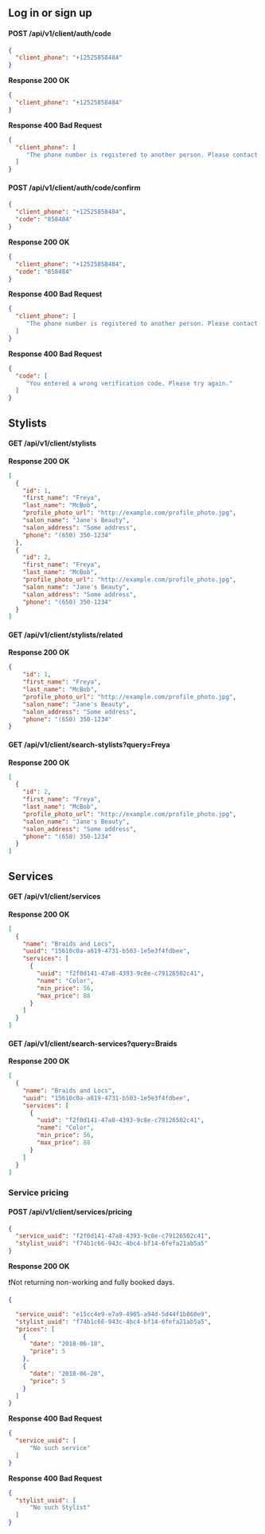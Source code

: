 ## Log in or sign up

#### POST /api/v1/client/auth/code

```json
{
  "client_phone": "+12525858484"
}
```

**Response 200 OK**

```json
{
  "client_phone": "+12525858484"
}
```

**Response 400 Bad Request**

```json
{
  "client_phone": [
     "The phone number is registered to another person. Please contact us if you have any questions"
  ]
}
```

#### POST /api/v1/client/auth/code/confirm

```json
{
  "client_phone": "+12525858484",
  "code": "858484"
}
```

**Response 200 OK**

```json
{
  "client_phone": "+12525858484",
  "code": "858484"
}
```

**Response 400 Bad Request**

```json
{
  "client_phone": [
     "The phone number is registered to another person. Please contact us if you have any questions"
  ]
}
```

**Response 400 Bad Request**

```json
{
  "code": [
     "You entered a wrong verification code. Please try again."
  ]
}
```

## Stylists

#### GET /api/v1/client/stylists

**Response 200 OK**

```json
[
  {
    "id": 1,
    "first_name": "Freya",
    "last_name": "McBob",
    "profile_photo_url": "http://example.com/profile_photo.jpg",
    "salon_name": "Jane's Beauty",
    "salon_address": "Some address",
    "phone": "(650) 350-1234"
  },
  {
    "id": 2,
    "first_name": "Freya",
    "last_name": "McBob",
    "profile_photo_url": "http://example.com/profile_photo.jpg",
    "salon_name": "Jane's Beauty",
    "salon_address": "Some address",
    "phone": "(650) 350-1234"
  }
]
```

#### GET /api/v1/client/stylists/related

**Response 200 OK**

```json
{
    "id": 1,
    "first_name": "Freya",
    "last_name": "McBob",
    "profile_photo_url": "http://example.com/profile_photo.jpg",
    "salon_name": "Jane's Beauty",
    "salon_address": "Some address",
    "phone": "(650) 350-1234"
}
```

#### GET /api/v1/client/search-stylists?query=Freya

**Response 200 OK**

```json
[
  {
    "id": 2,
    "first_name": "Freya",
    "last_name": "McBob",
    "profile_photo_url": "http://example.com/profile_photo.jpg",
    "salon_name": "Jane's Beauty",
    "salon_address": "Some address",
    "phone": "(650) 350-1234"
  }
]
```

## Services

#### GET /api/v1/client/services

**Response 200 OK**

```json
[
  {
    "name": "Braids and Locs",
    "uuid": "15610c0a-a819-4731-b503-1e5e3f4fdbee",
    "services": [
      {
        "uuid": "f2f0d141-47a8-4393-9c8e-c79126502c41",
        "name": "Color",
        "min_price": 56,
        "max_price": 88
      }
    ]
  }
]
```

#### GET /api/v1/client/search-services?query=Braids

**Response 200 OK**

```json
[
  {
    "name": "Braids and Locs",
    "uuid": "15610c0a-a819-4731-b503-1e5e3f4fdbee",
    "services": [
      {
        "uuid": "f2f0d141-47a8-4393-9c8e-c79126502c41",
        "name": "Color",
        "min_price": 56,
        "max_price": 88
      }
    ]
  }
]
```

### Service pricing

#### POST /api/v1/client/services/pricing

```json
{
  "service_uuid": "f2f0d141-47a8-4393-9c8e-c79126502c41",
  "stylist_uuid": "f74b1c66-943c-4bc4-bf14-6fefa21ab5a5"
}
```

**Response 200 OK**

❗️Not returning non-working and fully booked days.

```json
{

  "service_uuid": "e15cc4e9-e7a9-4905-a94d-5d44f1b860e9",
  "stylist_uuid": "f74b1c66-943c-4bc4-bf14-6fefa21ab5a5",
  "prices": [
    {
      "date": "2018-06-18",
      "price": 5
    },
    {
      "date": "2018-06-20",
      "price": 5
    }
  ]
}
```

**Response 400 Bad Request**

```json
{
  "service_uuid": [
      "No such service"
  ]
}
```

**Response 400 Bad Request**

```json
{
  "stylist_uuid": [
      "No such Stylist"
  ]
}
```
